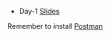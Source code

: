 - Day-1 
[Slides](https://efif.sharepoint.com/sites/cph/Lyngby/_layouts/15/guestaccess.aspx?docid=09165e71a37da4bc485ee39f9189a2b54&authkey=AaB-QkpoNyT1AVMlqMsheSk)

Remember to install [Postman](https://www.getpostman.com/) 
